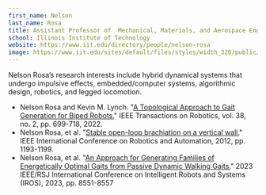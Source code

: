 ```yaml
---
first_name: Nelson
last_name: Rosa
title: Assistant Professor of  Mechanical, Materials, and Aerospace Engineering
school: Illinois Institute of Technology 
website: https://www.iit.edu/directory/people/nelson-rosa
image: https://www.iit.edu/sites/default/files/styles/width_320/public/2022-10/NelsonRosa%20320x355-v2.gif?itok=OQJRHwO-
---
```

Nelson Rosa’s research interests include hybrid dynamical systems that undergo impulsive effects, embedded/computer systems, algorithmic design, robotics, and legged locomotion.

* Nelson Rosa and Kevin M. Lynch. "[A Topological Approach to Gait Generation for Biped Robots.](https://ieeexplore.ieee.org/document/9521970)" IEEE Transactions on Robotics, vol. 38, no. 2, pp. 699-718, 2022.
* Nelson Rosa, et al. "[Stable open-loop brachiation on a vertical wall.](https://ieeexplore.ieee.org/document/6225293)" IEEE International Conference on Robotics and Automation, 2012, pp. 1193-1199.
* Nelson Rosa, et al. "[An Approach for Generating Families of Energetically Optimal Gaits from Passive Dynamic Walking Gaits.](https://ieeexplore.ieee.org/document/10342322)" 2023 IEEE/RSJ International Conference on Intelligent Robots and Systems (IROS), 2023, pp. 8551-8557


